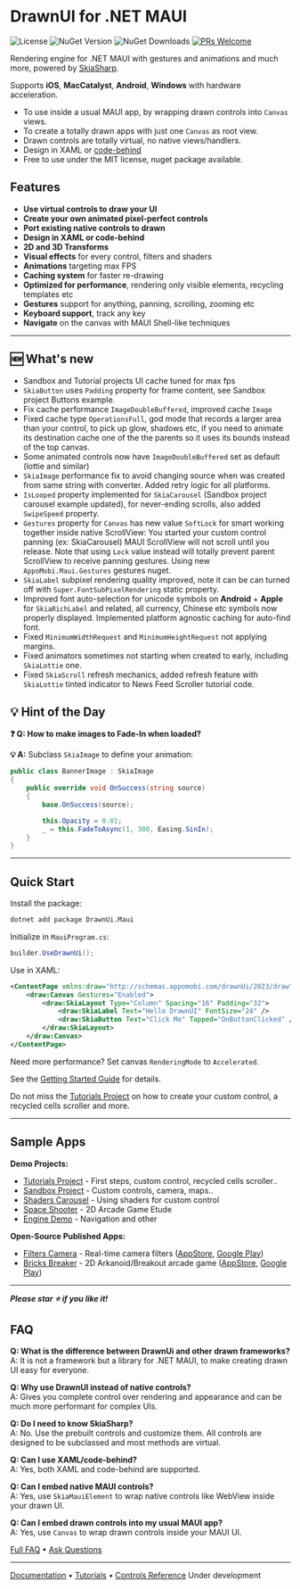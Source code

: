 # DrawnUI for .NET MAUI
![License](https://img.shields.io/github/license/taublast/DrawnUi.svg)
![NuGet Version](https://img.shields.io/nuget/v/AppoMobi.Maui.DrawnUi.svg)
![NuGet Downloads](https://img.shields.io/nuget/dt/AppoMobi.Maui.DrawnUi.svg)
[![PRs Welcome](https://img.shields.io/badge/PRs-Welcome-brightgreen.svg?style=flat)](https://github.com/taublast/drawnui/blob/master/CONTRIBUTING.md)

Rendering engine for .NET MAUI with gestures and animations and much more, powered by [SkiaSharp](https://github.com/mono/SkiaSharp).   

Supports **iOS**, **MacCatalyst**, **Android**, **Windows** with hardware acceleration.

* To use inside a usual MAUI app, by wrapping drawn controls into `Canvas` views.
* To create a totally drawn apps with just one `Canvas` as root view.
* Drawn controls are totally virtual, no native views/handlers.
* Design in XAML or [code-behind](https://drawnui.net/articles/first-app-code.html)
* Free to use under the MIT license, nuget package available.

## Features

* __Use virtual controls to draw your UI__
* __Create your own animated pixel-perfect controls__
* __Port existing native controls to drawn__
* __Design in XAML or code-behind__
* __2D and 3D Transforms__
* __Visual effects__ for every control, filters and shaders
* __Animations__ targeting max FPS
* __Caching system__ for faster re-drawing
* __Optimized for performance__, rendering only visible elements, recycling templates etc
* __Gestures__ support for anything, panning, scrolling, zooming etc
* __Keyboard support__, track any key
* __Navigate__ on the canvas with MAUI Shell-like techniques 

---

## 🆕 What's new

* Sandbox and Tutorial projects UI cache tuned for max fps
* `SkiaButton` uses `Padding` property for frame content, see Sandbox project Buttons example.
* Fix cache performance `ImageDoubleBuffered`, improved cache `Image`
* Fixed cache type `OperationsFull`, god mode that records a larger area than your control, to pick up glow, shadows etc, if you need to animate its destination cache one of the the parents so it uses its bounds instead of the top canvas.
* Some animated controls now have `ImageDoubleBuffered` set as default (lottie and similar)
* `SkiaImage` performance fix to avoid changing source when was created from same string with converter. Added retry logic for all platforms.
* `IsLooped` property implemented for `SkiaCarousel` (Sandbox project carousel example updated), for never-ending scrolls, also added `SwipeSpeed` property.
* `Gestures` property for `Canvas` has new value `SoftLock` for smart working together inside native ScrollView: You started your custom control panning (ex: SkiaCarousel) MAUI ScrollView will not scroll until you release. Note that using `Lock` value instead will totally prevent parent ScrollView to receive panning gestures. Using new `AppoMobi.Maui.Gestures` gestures nuget.
* `SkiaLabel` subpixel rendering quality improved, note it can be can turned off with `Super.FontSubPixelRendering` static property.
* Improved font auto-selection for unicode symbols on **Android** + **Apple** for `SkiaRichLabel` and related, all currency, Chinese etc symbols now properly displayed. Implemented platform agnostic caching for auto-find font.
* Fixed `MinimumWidthRequest` and `MinimumHeightRequest` not applying margins.
* Fixed animators sometimes not starting when created to early, including `SkiaLottie` one.
* Fixed `SkiaScroll` refresh mechanics, added refresh feature with `SkiaLottie` tinted indicator to News Feed Scroller tutorial code.

  
## 💡 Hint of the Day

**❓ Q: How to make images to Fade-In when loaded?**

**💡 A:** Subclass `SkiaImage` to define your animation:

```csharp
public class BannerImage : SkiaImage
{
    public override void OnSuccess(string source)
    {
        base.OnSuccess(source);

        this.Opacity = 0.01;
        _ = this.FadeToAsync(1, 300, Easing.SinIn);
    }
}
```

---


## Quick Start

Install the package:
```bash
dotnet add package DrawnUi.Maui
```

Initialize in `MauiProgram.cs`:
```csharp
builder.UseDrawnUi();
```

Use in XAML:
```xml
<ContentPage xmlns:draw="http://schemas.appomobi.com/drawnUi/2023/draw">
    <draw:Canvas Gestures="Enabled">
        <draw:SkiaLayout Type="Column" Spacing="16" Padding="32">
            <draw:SkiaLabel Text="Hello DrawnUI" FontSize="24" />
            <draw:SkiaButton Text="Click Me" Tapped="OnButtonClicked" />
        </draw:SkiaLayout>
    </draw:Canvas>
</ContentPage>
```

Need more performance? Set canvas `RenderingMode` to `Accelerated`.

See the [Getting Started Guide](https://drawnui.net/articles/getting-started.html) for details.

Do not miss the [Tutorials Project](https://github.com/taublast/DrawnUi.Maui/tree/main/src/Maui/Samples/Tutorials) on how to create your custom control, a recycled cells scroller and more.

---

## Sample Apps

**Demo Projects:**
- [Tutorials Project](https://github.com/taublast/DrawnUi/tree/main/src/Maui/Samples/Tutorials) - First steps, custom control, recycled cells scroller..
- [Sandbox Project](https://github.com/taublast/DrawnUi.Maui/tree/main/src/Maui/Samples/Sandbox) - Custom controls, camera, maps..
- [Shaders Carousel](https://github.com/taublast/ShadersCarousel/) - Using shaders for custom control
- [Space Shooter](https://github.com/taublast/Maui.Game.SpaceShooter/) - 2D Arcade Game Etude
- [Engine Demo](https://github.com/taublast/AppoMobi.Maui.DrawnUi.Demo) - Navigation and other

**Open-Source Published Apps:**
- [Filters Camera](https://github.com/taublast/ShadersCamera) - Real-time camera filters ([AppStore](https://apps.apple.com/us/app/filters-camera/id6749823005), [Google Play](https://play.google.com/store/apps/details?id=com.appomobi.drawnui.shaderscam))
- [Bricks Breaker](https://github.com/taublast/DrawnUi.Breakout) - 2D Arkanoid/Breakout arcade game ([AppStore](https://apps.apple.com/us/app/bricks-breaker/id6749823869), [Google Play](https://play.google.com/store/apps/details?id=com.appomobi.drawnui.breakout))

---

___Please star ⭐ if you like it!___

## FAQ

**Q: What is the difference between DrawnUi and other drawn frameworks?**  
A: It is not a framework but a library for .NET MAUI, to make creating drawn UI easy for everyone.

**Q: Why use DrawnUI instead of native controls?**  
A: Gives you complete control over rendering and appearance and can be much more performant for complex UIs. 

**Q: Do I need to know SkiaSharp?**  
A: No. Use the prebuilt controls and customize them. All controls are designed to be subclassed and most methods are virtual.

**Q: Can I use XAML/code-behind?**  
A: Yes, both XAML and code-behind are supported.

**Q: Can I embed native MAUI controls?**  
A: Yes, use `SkiaMauiElement` to wrap native controls like WebView inside your drawn UI.

**Q: Can I embed drawn controls into my usual MAUI app?**  
A: Yes, use `Canvas` to wrap drawn controls inside your MAUI UI.

[Full FAQ](https://drawnui.net/articles/faq.html) • [Ask Questions](https://github.com/taublast/DrawnUi/discussions)

---

[Documentation](https://drawnui.net) • [Tutorials](https://drawnui.net/articles/tutorials.html) • [Controls Reference](https://drawnui.net/articles/controls/index.html) Under development

